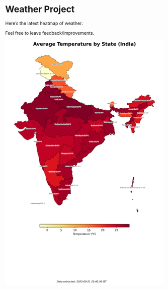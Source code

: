# Weather Project

Here’s the latest heatmap of weather:

Feel free to leave feedback/improvements.

![India Heatmap](docs/assets/india_heatmap.png?v=D0318F)
